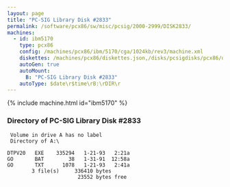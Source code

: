 ```yaml
---
layout: page
title: "PC-SIG Library Disk #2833"
permalink: /software/pcx86/sw/misc/pcsig/2000-2999/DISK2833/
machines:
  - id: ibm5170
    type: pcx86
    config: /machines/pcx86/ibm/5170/cga/1024kb/rev3/machine.xml
    diskettes: /machines/pcx86/diskettes.json,/disks/pcsigdisks/pcx86/diskettes.json
    autoGen: true
    autoMount:
      B: "PC-SIG Library Disk #2833"
    autoType: $date\r$time\rB:\rDIR\r
---
```


{% include machine.html id="ibm5170" %}

### Directory of PC-SIG Library Disk #2833

     Volume in drive A has no label
     Directory of A:\

    DTPV20   EXE    335294   1-21-93   2:21a
    GO       BAT        38   1-31-91  12:58a
    GO       TXT      1078   1-21-93   2:41a
            3 file(s)     336410 bytes
                           23552 bytes free

